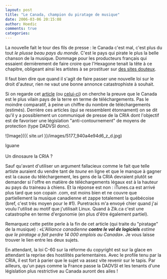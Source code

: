 ```yaml
---
layout: post
title: "Le Canada, champion du piratage de musique"
date: 2006-03-06 20:15:08
author: Hoedic
comments: true
categories: 
---
```



La nouvelle fait le tour des fils de presse : le Canada c'est mal, c'est plus du tout *le plusse beau pays du monde*. C'est le pays qui pirate le plus la belle chanson de la musique. Dommage pour les producteurs français qui essaient dernièrement de faire croire que l'Hexagone tenait la tête à ce chapitre, obligeant ainsi les artistes à se prostituer sur [des sites douteux](http://lestelechargements.com/).

Il faut bien dire que quand il s'agit de faire passer une nouvelle loi sur le droit d'auteur, rien ne vaut une bonne annonce catastrophiste à souhait.

Si on regarde cet [article](http://technaute.lapresseaffaires.com/nouvelles/texte_complet.php?id=81,12399,0,032006,1250893.html&ref=cyberpresse) (ou [celui-ci](http://www.variety.com/article/VR1117939142?categoryid=1043&cs=1)) on cherche la preuve que le Canada est le plus vilain pays de la terre en terme de téléchargements. Pas le moindre comparatif, à peine un chiffre du nombre de téléchargements (estimés). Derrière ces articles (qui se ressemblent étonnament) on se dit qu'il y a possiblement un communiqué de presse de la CRIA dont l'objectif est de favoriser une législation "anti-contournement" de moyens de protection (type DADVSI donc). 

![Image]({{ site.url }}/images/5177_940a4e94d6_z_d.jpg)
<div class="photoattrib">Iguane</div>
<br/>Un dinosaure la CRIA ?

Sauf qu'avant d'utiliser un argument fallacieux comme le fait que telle artiste auraient du vendre tant de *toune* en ligne et que le manque à gagner est la cause du téléchargement, les gens de la CRIA devraient plutôt se demander si l'offre en matière de téléchargements légaux est à la hauteur au pays du traineau à chiens. Et la réponse est non : iTunes.ca est arrivé plus tard que son copain .com, est moins bien et ne couvre que partiellement la musique canadienne et zappe totalement la québécoise (bref, c'est très moyen pour le #1). Puretracks m'a envoyé chier quand j'ai voulu l'utilisé au motif que j'utilisait Linux. Quand à Zik.ca c'est une catastrophe en terme d'ergonomie (en plus d'être également partiel).

Remarquez cette petite perle à la fin de cet article (qui traite du "piratage" de la musique) : *«L'Alliance canadienne **contre le vol de logiciels** estime que le piratage a fait perdre 14 000 emplois au Canada»*. Je vous laisse trouver le lien entre les deux sujets.

En attendant, la loi C-60 sur la réforme du copyright est sur la glace en attendant la reprise des hostilités parlementaires. Avec le profile tenu par la CRIA, il est fort à parier que le sujet va assez vite revenir sur le tapis. Par ailleurs, qu'un pays comme la France passe la DADVSI et les tenants d'une législation plus restrictive au Canada auront des ailes !